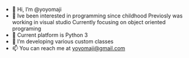 - 👋 Hi, I’m @yoyomaji 
- 👀 Ive been interested in programming since childhood
     Previosly was working in visual studio
     Currently focusing on object oriented programing
- 🌱 Current platform is Python 3
- 💞️ I’m developing various custom classes
- 📫 You can reach me at yoyomaji@gmail.com

<!---
yoyomaji/yoyomaji is a ✨ special ✨ repository because its `README.md` (this file) appears on your GitHub profile.
You can click the Preview link to take a look at your changes.
--->
